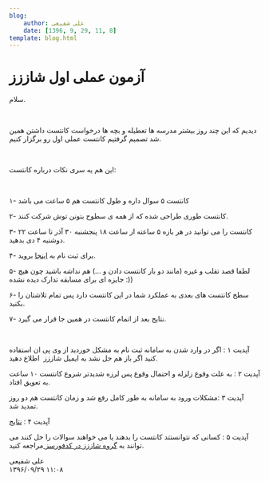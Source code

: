 ```yaml
---
blog:
    author: علی شفیعی
    date: [1396, 9, 29, 11, 8]
template: blog.html
---
```

# آزمون عملی اول شاززز

<div class="cnt">
<p>سلام.</p>
<p><br/></p>
<p>دیدیم که این چند روز بیشتر مدرسه ها تعطیله و بچه ها درخواست کانتست داشتن همین شد تصمیم گرفتیم کانتست عملی اول رو برگزار کنیم.</p>
<p><br/></p>
<p>این هم یه سری نکات درباره کانتست:</p>
<p><br/></p>
<p>۱- کانتست ۵ سوال داره و طول کانتست هم ۵ ساعت می باشد</p>
<p>۲- کانتست طوری طراحی شده که از همه ی سطوح بتونن توش شرکت کنند.</p>
<p>۳- کانتست را می توانید در هر بازه ۵ ساعته از ساعت ۱۸ پنجشنبه ۳۰ آذر تا ساعت ۲۲ دوشنبه ۴ دی بدهید.</p>
<p>۴- برای ثبت نام به <a href="http://shaazzz.tk/">اینجا</a> بروید.</p>
<p>۵- لطفا قصد تقلب و غیره (مانند دو بار کانتست دادن و ...) هم نداشه باشید چون هیچ جایزه ای برای مسابقه تدارک دیده نشده :))</p>
<p>۶- سطح کانتست های بعدی به عملکرد شما در این کانتست دارد پس تمام تلاشتان را بکنید.</p>
<p>۷- نتایج بعد از اتمام کانتست در همین جا قرار می گیرد.</p>
<p><br/></p>
<p>آپدیت ۱ : اگر در وارد شدن به سامانه ثبت نام به مشکل خوردید از وی پی ان استفاده کنید اگر باز هم حل نشد به ایمیل شاززز  اطلاع دهید.</p>
<p>آپدیت ۲ : به علت وقوع زلزله و احتمال وقوع پس لرزه شدیدتر شروع کانتست ۱۰ ساعت به تعویق افتاد.</p>
<p>آپدیت ۳ :‌مشکلات ورود به سامانه به طور کامل رفع شد و زمان کانتست هم دو روز تمدید شد.</p>
<p>آپدیت ۴ :‌ <a href="http://s8.picofile.com/file/8315224484/Ranking.html.html" target="_blank">نتایج</a></p>
<p>آپدیت ۵ :‌ کسانی که نتوانستتد کانتست را بدهند یا می خواهند سوالات را حل کنند می توانند به <a href="http://codeforces.com/group/W2YvE0cOoh/contests" target="_blank">گروه شاززز در کدفورسز </a>مراجعه کنید.</p>
</div>

<div class="blog-info">
    <div class="blog-author">علی شفیعی</div>
    <div class="blog-date">۱۳۹۶/۰۹/۲۹ ۱۱:۰۸</div>
</div>

